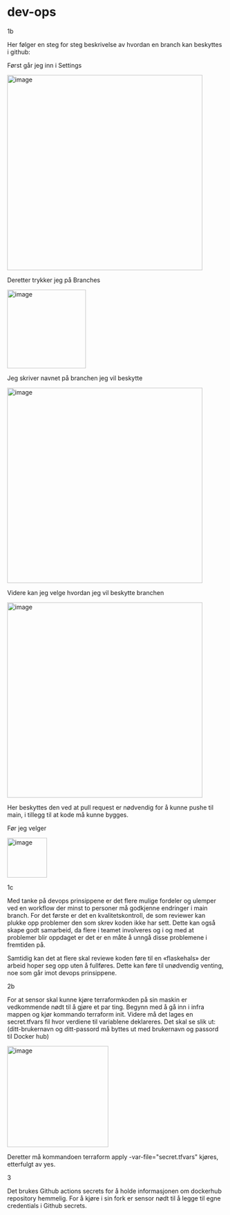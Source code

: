 # dev-ops

1b

Her følger en steg for steg beskrivelse av hvordan en branch kan beskyttes i github:

Først går jeg inn i Settings

<img width="452" alt="image" src="https://github.com/Taraav/dev-ops/assets/99477590/1603b5f8-0cc8-4fcc-9e98-10aeeff3db08">


Deretter trykker jeg på Branches 

<img width="182" alt="image" src="https://github.com/Taraav/dev-ops/assets/99477590/921a45ab-d4cd-4861-bbdd-acbf208c5721">

Jeg skriver navnet på branchen jeg vil beskytte

<img width="452" alt="image" src="https://github.com/Taraav/dev-ops/assets/99477590/71003a57-c86c-4f79-832b-e8a5cd3f36f5">

Videre kan jeg velge hvordan jeg vil beskytte branchen

<img width="452" alt="image" src="https://github.com/Taraav/dev-ops/assets/99477590/5c50974a-60b3-4efc-a2b5-c9a56756ce83">

Her beskyttes den ved at pull request er nødvendig for å kunne pushe til main, i tillegg til at kode må kunne bygges. 

Før jeg velger

<img width="92" alt="image" src="https://github.com/Taraav/dev-ops/assets/99477590/aae6c158-87f7-44b2-8a35-67d45a9d7400">


1c

Med tanke på devops prinsippene er det flere mulige fordeler og ulemper ved en workflow der minst to personer må godkjenne endringer i main branch. 
For det første er det en kvalitetskontroll, de som reviewer kan plukke opp problemer den som skrev koden ikke har sett. Dette kan også skape godt samarbeid, da flere i teamet involveres og i og med at problemer blir oppdaget er det er en måte å unngå disse problemene i fremtiden på. 

Samtidig kan det at flere skal reviewe koden føre til en «flaskehals» der arbeid hoper seg opp uten å fullføres. Dette kan føre til unødvendig venting, noe som går imot devops prinsippene. 


2b

For at sensor skal kunne kjøre terraformkoden på sin maskin er vedkommende nødt til å gjøre et par ting. Begynn med å gå inn i infra mappen og kjør kommando terraform init. Videre må det lages en secret.tfvars fil hvor verdiene til variablene deklareres. Det skal se slik ut: (ditt-brukernavn og ditt-passord må byttes ut med brukernavn og passord til Docker hub)

<img width="234" alt="image" src="https://github.com/Taraav/dev-ops/assets/99477590/e6c9dd12-a241-442e-9f13-2b2fed2f2e41">

Deretter må kommandoen terraform apply -var-file="secret.tfvars" kjøres, etterfulgt av yes.


3

Det brukes Github actions secrets for å holde informasjonen om dockerhub repository hemmelig. For å kjøre i sin fork er sensor nødt til å legge til egne credentials i Github secrets.


